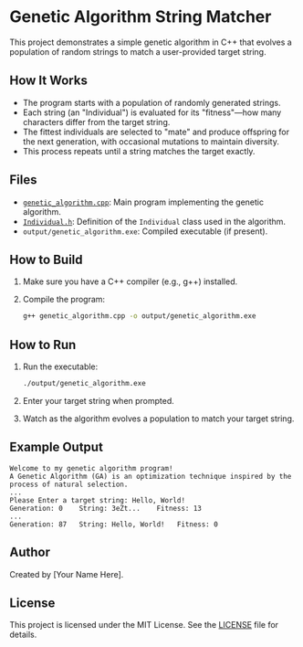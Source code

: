 # Genetic Algorithm String Matcher

This project demonstrates a simple genetic algorithm in C++ that evolves a population of random strings to match a user-provided target string.

## How It Works

- The program starts with a population of randomly generated strings.
- Each string (an "Individual") is evaluated for its "fitness"—how many characters differ from the target string.
- The fittest individuals are selected to "mate" and produce offspring for the next generation, with occasional mutations to maintain diversity.
- This process repeats until a string matches the target exactly.

## Files

- [`genetic_algorithm.cpp`](genetic_algorithm.cpp): Main program implementing the genetic algorithm.
- [`Individual.h`](Individual.h): Definition of the `Individual` class used in the algorithm.
- `output/genetic_algorithm.exe`: Compiled executable (if present).

## How to Build

1. Make sure you have a C++ compiler (e.g., g++) installed.
2. Compile the program:

    ```sh
    g++ genetic_algorithm.cpp -o output/genetic_algorithm.exe
    ```

## How to Run

1. Run the executable:

    ```sh
    ./output/genetic_algorithm.exe
    ```

2. Enter your target string when prompted.
3. Watch as the algorithm evolves a population to match your target string.

## Example Output

```
Welcome to my genetic algorithm program!
A Genetic Algorithm (GA) is an optimization technique inspired by the process of natural selection.
...
Please Enter a target string: Hello, World!
Generation: 0    String: 3eZt...    Fitness: 13
...
Generation: 87   String: Hello, World!   Fitness: 0
```

## Author

Created by [Your Name Here].

## License

This project is licensed under the MIT License. See the [LICENSE](LICENSE) file for details.